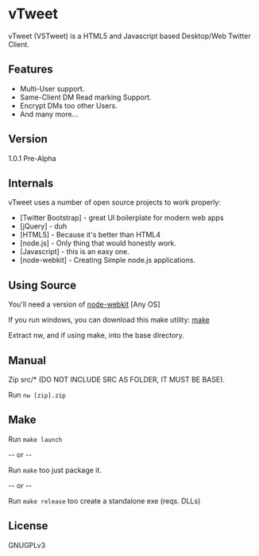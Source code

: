 vTweet
=========

vTweet (VSTweet) is a HTML5 and Javascript based Desktop/Web Twitter Client.

Features
----

- Multi-User support.
- Same-Client DM Read marking Support.
- Encrypt DMs too other Users.
- And many more...


Version
----

1.0.1 Pre-Alpha

Internals
-----------

vTweet uses a number of open source projects to work properly:

* [Twitter Bootstrap] - great UI boilerplate for modern web apps
* [jQuery] - duh
* [HTML5] - Because it's better than HTML4
* [node.js] - Only thing that would honestly work.
* [Javascript] - this is an easy one.
* [node-webkit] - Creating Simple node.js applications.

Using Source
-----------

You'll need a version of [node-webkit](https://github.com/rogerwang/node-webkit) [Any OS]

If you run windows, you can download this make utility: [make](http://www.mediafire.com/download/r49swq23xw3ow66/make.7z)

Extract nw, and if using make, into the base directory.

Manual
---------

Zip src/* (DO NOT INCLUDE SRC AS FOLDER, IT MUST BE BASE).

Run `nw [zip].zip`


Make
--------

Run `make launch`

-- or --

Run `make` too just package it.

-- or --

Run `make release` too create a standalone exe (reqs. DLLs)

License
----

GNUGPLv3